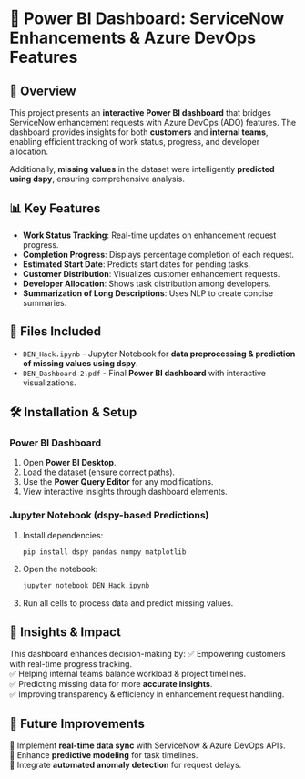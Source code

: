 # 🚀 Power BI Dashboard: ServiceNow Enhancements & Azure DevOps Features

## 📝 Overview
This project presents an **interactive Power BI dashboard** that bridges ServiceNow enhancement requests with Azure DevOps (ADO) features. The dashboard provides insights for both **customers** and **internal teams**, enabling efficient tracking of work status, progress, and developer allocation.

Additionally, **missing values** in the dataset were intelligently **predicted using dspy**, ensuring comprehensive analysis.

## 📊 Key Features
- **Work Status Tracking**: Real-time updates on enhancement request progress.
- **Completion Progress**: Displays percentage completion of each request.
- **Estimated Start Date**: Predicts start dates for pending tasks.
- **Customer Distribution**: Visualizes customer enhancement requests.
- **Developer Allocation**: Shows task distribution among developers.
- **Summarization of Long Descriptions**: Uses NLP to create concise summaries.

## 📁 Files Included
- `DEN_Hack.ipynb` - Jupyter Notebook for **data preprocessing & prediction of missing values using dspy**.
- `DEN_Dashboard-2.pdf` - Final **Power BI dashboard** with interactive visualizations.

## 🛠️ Installation & Setup
### **Power BI Dashboard**
1. Open **Power BI Desktop**.
2. Load the dataset (ensure correct paths).
3. Use the **Power Query Editor** for any modifications.
4. View interactive insights through dashboard elements.

### **Jupyter Notebook (dspy-based Predictions)**
1. Install dependencies:  
   ```bash
   pip install dspy pandas numpy matplotlib
   ```
2. Open the notebook:  
   ```bash
   jupyter notebook DEN_Hack.ipynb
   ```
3. Run all cells to process data and predict missing values.

## 🔮 Insights & Impact
This dashboard enhances decision-making by:
✅ Empowering customers with real-time progress tracking.  
✅ Helping internal teams balance workload & project timelines.  
✅ Predicting missing data for more **accurate insights**.  
✅ Improving transparency & efficiency in enhancement request handling.

## 🎯 Future Improvements
🔹 Implement **real-time data sync** with ServiceNow & Azure DevOps APIs.  
🔹 Enhance **predictive modeling** for task timelines.  
🔹 Integrate **automated anomaly detection** for request delays.  
